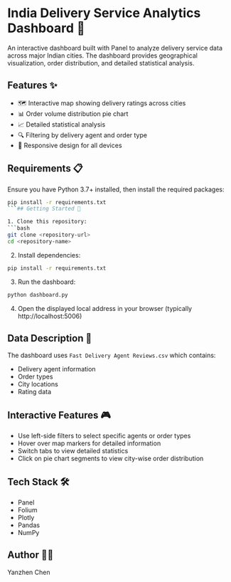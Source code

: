 # India Delivery Service Analytics Dashboard 🚚

An interactive dashboard built with Panel to analyze delivery service data across major Indian cities. The dashboard provides geographical visualization, order distribution, and detailed statistical analysis.

## Features ✨

- 🗺️ Interactive map showing delivery ratings across cities
- 📊 Order volume distribution pie chart
- 📈 Detailed statistical analysis
- 🔍 Filtering by delivery agent and order type
- 📱 Responsive design for all devices

## Requirements 📋

Ensure you have Python 3.7+ installed, then install the required packages:

```bash
pip install -r requirements.txt
```## Getting Started 🚀

1. Clone this repository:
```bash
git clone <repository-url>
cd <repository-name>
```

2. Install dependencies:
```bash
pip install -r requirements.txt
```

3. Run the dashboard:
```bash
python dashboard.py
```

4. Open the displayed local address in your browser (typically http://localhost:5006)

## Data Description 📝

The dashboard uses `Fast Delivery Agent Reviews.csv` which contains:
- Delivery agent information
- Order types
- City locations
- Rating data

## Interactive Features 🎮

- Use left-side filters to select specific agents or order types
- Hover over map markers for detailed information
- Switch tabs to view detailed statistics
- Click on pie chart segments to view city-wise order distribution

## Tech Stack 🛠️

- Panel
- Folium
- Plotly
- Pandas
- NumPy

## Author 👨‍💻

Yanzhen Chen